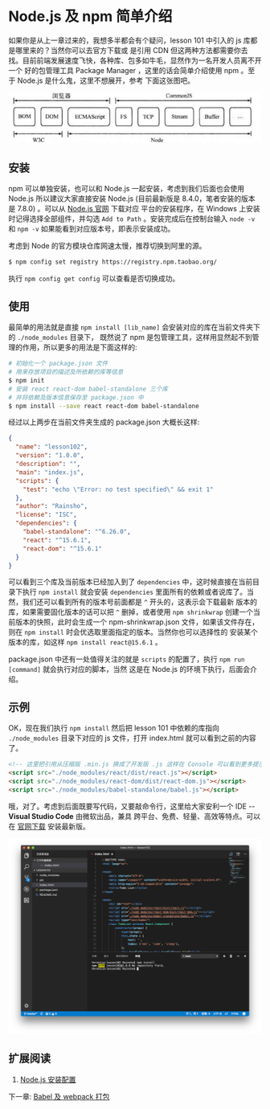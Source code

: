# Node.js 及 npm 简单介绍

如果你是从上一章过来的，我想多半都会有个疑问，lesson 101 中引入的 js 库都是哪里来的？当然你可以去官方下载或
是引用 CDN 但这两种方法都需要你去找。目前前端发展速度飞快，各种库、包多如牛毛，显然作为一名开发人员离不开一个
好的包管理工具 Package Manager ，这里的话会简单介绍使用 npm 。至于 Node.js 是什么鬼，这里不想展开，参考
下面这张图吧。

![Node.js 与 JavaScript 的关系](./pic/node.js_vs_js.png)

## 安装

npm 可以单独安装，也可以和 Node.js 一起安装，考虑到我们后面也会使用 Node.js 所以建议大家直接安装 Node.js 
(目前最新版是 8.4.0，笔者安装的版本是 7.8.0) 。可以从 [Node.js 官网](https://nodejs.org/) 下载对应
平台的安装程序，在 Windows 上安装时记得选择全部组件，并勾选 `Add to Path` 。安装完成后在控制台输入 
`node -v` 和 `npm -v` 如果能看到对应版本号，即表示安装成功。

考虑到 Node 的官方模块仓库网速太慢，推荐切换到阿里的源。

```bash
$ npm config set registry https://registry.npm.taobao.org/
```

执行 `npm config get config` 可以查看是否切换成功。

## 使用

最简单的用法就是直接 `npm install [lib_name]` 会安装对应的库在当前文件夹下的 `./node_modules` 目录下，
既然说了 npm 是包管理工具，这样用显然起不到管理的作用，所以更多的用法是下面这样的:

```bash
# 初始化一个 package.json 文件
# 用来存放项目的描述及所依赖的库等信息
$ npm init
# 安装 react react-dom babel-standalone 三个库
# 并将依赖及版本信息保存至 package.json 中
$ npm install --save react react-dom babel-standalone
```

经过以上两步在当前文件夹生成的 package.json 大概长这样:

```json
{
  "name": "lesson102",
  "version": "1.0.0",
  "description": "",
  "main": "index.js",
  "scripts": {
    "test": "echo \"Error: no test specified\" && exit 1"
  },
  "author": "Rainsho",
  "license": "ISC",
  "dependencies": {
    "babel-standalone": "^6.26.0",
    "react": "^15.6.1",
    "react-dom": "^15.6.1"
  }
}
```

可以看到三个库及当前版本已经加入到了 `dependencies` 中，这时候直接在当前目录下执行 `npm install` 就会安装 
`dependencies` 里面所有的依赖或者说库了。当然，我们还可以看到所有的版本号前面都是 `^` 开头的，这表示会下载最新
版本的库，如果需要固化版本的话可以把 `^` 删掉，或者使用 `npm shrinkwrap` 创建一个当前版本的快照，此时会生成一个 
npm-shrinkwrap.json 文件，如果该文件存在，则在 `npm install` 时会优选取里面指定的版本。当然你也可以选择性的
安装某个版本的库，如这样 `npm install react@15.6.1` 。

package.json 中还有一处值得关注的就是 `scripts` 的配置了，执行 `npm run [command]` 就会执行对应的脚本，当然
这是在 Node.js 的环境下执行，后面会介绍。

## 示例

OK，现在我们执行 `npm install` 然后把 lesson 101 中依赖的库指向 `./node_modules` 目录下对应的 js 文件，打开 
index.html 就可以看到之前的内容了。

```html
<!-- 这里把引用从压缩版 .min.js 换成了开发版 .js 这样在 Console 可以看到更多提示信息 -->
<script src="./node_modules/react/dist/react.js"></script>
<script src="./node_modules/react-dom/dist/react-dom.js"></script>
<script src="./node_modules/babel-standalone/babel.js"></script>
```

哦，对了。考虑到后面既要写代码，又要敲命令行，这里给大家安利一个 IDE -- **Visual Studio Code** 由微软出品，兼具
跨平台、免费、轻量、高效等特点。可以在 [官网下载](http://code.visualstudio.com/) 安装最新版。

![Visual Studio Code](./pic/vs_code.png)

## 扩展阅读

1. [Node.js 安装配置](http://www.runoob.com/nodejs/nodejs-install-setup.html)

下一章: [Babel 及 webpack 打包](../lesson103/README.md)
